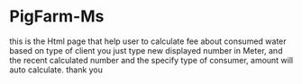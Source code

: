 # PigFarm-Ms
this is the Html page that help user to calculate fee about consumed water based on type of client
you just type new displayed number in Meter, and the recent calculated number 
and the specify type of consumer, amount will auto calculate.
thank you
